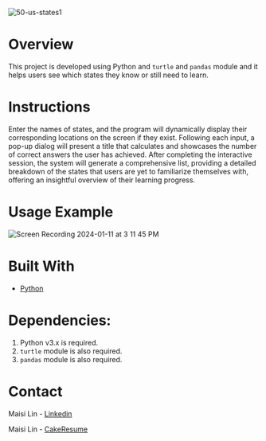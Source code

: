 ![50-us-states1](https://github.com/maisi1120/photo/assets/156170308/ba2778d6-6e56-4eb5-a055-7dea93e62b20)


# Overview
This project is developed using Python and `turtle` and `pandas` module and it helps users see which states they know or still need to learn.

# Instructions
Enter the names of states, and the program will dynamically display their corresponding locations on the screen if they exist. Following each input, a pop-up dialog will present a title that calculates and showcases the number of correct answers the user has achieved. After completing the interactive session, the system will generate a comprehensive list, providing a detailed breakdown of the states that users are yet to familiarize themselves with, offering an insightful overview of their learning progress.

# Usage Example
![Screen Recording 2024-01-11 at 3 11 45 PM](https://github.com/maisi1120/photo/assets/156170308/3be69759-1931-47bb-a690-66e245c07ca6)


# Built With
* [Python](https://www.python.org/downloads/)

# Dependencies:

1. Python v3.x is required.
2. `turtle` module is also required.
3. `pandas` module is also required.

# Contact
Maisi Lin - [Linkedin](https://www.linkedin.com/in/maisi-lin-b66503228/)

Maisi Lin - [CakeResume](https://www.cakeresume.com/dashboard)
